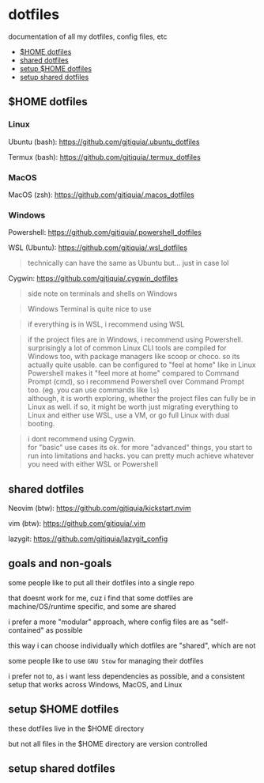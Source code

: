 # dotfiles

documentation of all my dotfiles, config files, etc

- [$HOME dotfiles](#home-dotfiles)
- [shared dotfiles](#shared-dotfiles)
- [setup $HOME dotfiles](#setup-home-dotfiles)
- [setup shared dotfiles](#setup-shared-dotfiles)

## $HOME dotfiles

### Linux

Ubuntu (bash): https://github.com/gjtiquia/.ubuntu_dotfiles 

Termux (bash): https://github.com/gjtiquia/.termux_dotfiles

### MacOS

MacOS (zsh): https://github.com/gjtiquia/.macos_dotfiles

### Windows

Powershell: https://github.com/gjtiquia/.powershell_dotfiles

WSL (Ubuntu): https://github.com/gjtiquia/.wsl_dotfiles
> technically can have the same as Ubuntu but... just in case lol

Cygwin: https://github.com/gjtiquia/.cygwin_dotfiles

> side note on terminals and shells on Windows

> Windows Terminal is quite nice to use

> if everything is in WSL, i recommend using WSL

> if the project files are in Windows, i recommend using Powershell.    
> surprisingly a lot of common Linux CLI tools are compiled for Windows too, with package managers like scoop or choco. so its actually quite usable. can be configured to "feel at home" like in Linux    
> Powershell makes it "feel more at home" compared to Command Prompt (cmd), so i recommend Powershell over Command Prompt too. (eg. you can use commands like `ls`)    
> although, it is worth exploring, whether the project files can fully be in Linux as well. if so, it might be worth just migrating everything to Linux and either use WSL, use a VM, or go full Linux with dual booting.

> i dont recommend using Cygwin.    
> for "basic" use cases its ok. for more "advanced" things, you start to run into limitations and hacks. you can pretty much achieve whatever you need with either WSL or Powershell

## shared dotfiles

Neovim (btw): https://github.com/gjtiquia/kickstart.nvim

vim (btw): https://github.com/gjtiquia/.vim

lazygit: https://github.com/gjtiquia/lazygit_config

## goals and non-goals

some people like to put all their dotfiles into a single repo

that doesnt work for me, cuz i find that some dotfiles are machine/OS/runtime specific, and some are shared

i prefer a more "modular" approach, where config files are as "self-contained" as possible

this way i can choose individually which dotfiles are "shared", which are not

some people like to use `GNU Stow` for managing their dotfiles

i prefer not to, as i want less dependencies as possible, and a consistent setup that works across Windows, MacOS, and Linux

## setup $HOME dotfiles

these dotfiles live in the $HOME directory

but not all files in the $HOME directory are version controlled

## setup shared dotfiles
